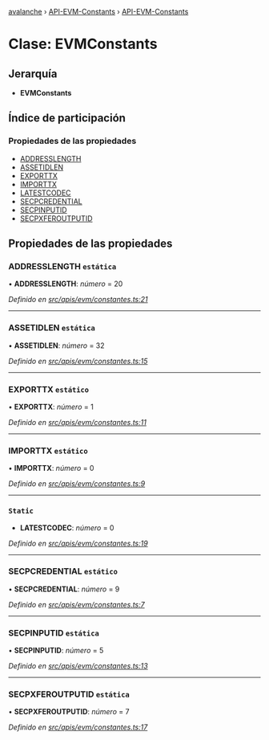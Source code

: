 [avalanche](../README.md) › [API-EVM-Constants](../modules/api_evm_constants.md) › [API-EVM-Constants](api_evm_constants.evmconstants.md)

# Clase: EVMConstants

## Jerarquía

* **EVMConstants**

## Índice de participación

### Propiedades de las propiedades

* [ADDRESSLENGTH](api_evm_constants.evmconstants.md#static-addresslength)
* [ASSETIDLEN](api_evm_constants.evmconstants.md#static-assetidlen)
* [EXPORTTX](api_evm_constants.evmconstants.md#static-exporttx)
* [IMPORTTX](api_evm_constants.evmconstants.md#static-importtx)
* [LATESTCODEC](api_evm_constants.evmconstants.md#static-latestcodec)
* [SECPCREDENTIAL](api_evm_constants.evmconstants.md#static-secpcredential)
* [SECPINPUTID](api_evm_constants.evmconstants.md#static-secpinputid)
* [SECPXFEROUTPUTID](api_evm_constants.evmconstants.md#static-secpxferoutputid)

## Propiedades de las propiedades

### ADDRESSLENGTH `estática`

• **ADDRESSLENGTH**: *número* = 20

*Definido en [src/apis/evm/constantes.ts:21](https://github.com/ava-labs/avalanchejs/blob/ae78dee/src/apis/evm/constants.ts#L21)*

___

### ASSETIDLEN `estática`

• **ASSETIDLEN**: *número* = 32

*Definido en [src/apis/evm/constantes.ts:15](https://github.com/ava-labs/avalanchejs/blob/ae78dee/src/apis/evm/constants.ts#L15)*

___

### EXPORTTX `estático`

• **EXPORTTX**: *número* = 1

*Definido en [src/apis/evm/constantes.ts:11](https://github.com/ava-labs/avalanchejs/blob/ae78dee/src/apis/evm/constants.ts#L11)*

___

### IMPORTTX `estático`

• **IMPORTTX**: *número* = 0

*Definido en [src/apis/evm/constantes.ts:9](https://github.com/ava-labs/avalanchejs/blob/ae78dee/src/apis/evm/constants.ts#L9)*

___

### `Static`

- **LATESTCODEC**: *número* = 0

*Definido en [src/apis/evm/constantes.ts:19](https://github.com/ava-labs/avalanchejs/blob/ae78dee/src/apis/evm/constants.ts#L19)*

___

### SECPCREDENTIAL `estático`

• **SECPCREDENTIAL**: *número* = 9

*Definido en [src/apis/evm/constantes.ts:7](https://github.com/ava-labs/avalanchejs/blob/ae78dee/src/apis/evm/constants.ts#L7)*

___

### SECPINPUTID `estática`

• **SECPINPUTID**: *número* = 5

*Definido en [src/apis/evm/constantes.ts:13](https://github.com/ava-labs/avalanchejs/blob/ae78dee/src/apis/evm/constants.ts#L13)*

___

### SECPXFEROUTPUTID `estática`

• **SECPXFEROUTPUTID**: *número* = 7

*Definido en [src/apis/evm/constantes.ts:17](https://github.com/ava-labs/avalanchejs/blob/ae78dee/src/apis/evm/constants.ts#L17)*
